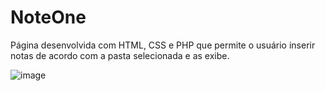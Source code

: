 # NoteOne
Página desenvolvida com HTML, CSS e PHP que permite o usuário inserir notas de acordo com a pasta selecionada e as exibe.

![image](https://github.com/Carolina0110/NoteOne/assets/94412122/be4ae9bf-dddf-4cd0-8291-caa376986399)

